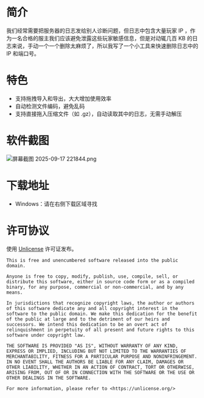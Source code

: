 # 简介

我们经常需要把服务器的日志发给别人诊断问题，但日志中包含大量玩家 IP ，作为一名合格的服主我们应该避免泄露这些玩家敏感信息，但是对动辄几百 KB 的日志来说，手动一个一个删除太麻烦了，所以我写了一个小工具来快速删除日志中的 IP 和端口号。

# 特色

- 支持拖拽导入和导出，大大增加使用效率
- 自动检测文件编码，避免乱码
- 支持直接拖入压缩文件（如 .gz），自动读取其中的日志，无需手动解压

# 软件截图

![屏幕截图 2025-09-17 221844.png](m-attach://68cac350ef16ba3797e1593f)

# 下载地址

- Windows：请在右侧下载区域寻找

# 许可协议

使用 [Unlicense](./license) 许可证发布。

```
This is free and unencumbered software released into the public domain.

Anyone is free to copy, modify, publish, use, compile, sell, or
distribute this software, either in source code form or as a compiled
binary, for any purpose, commercial or non-commercial, and by any
means.

In jurisdictions that recognize copyright laws, the author or authors
of this software dedicate any and all copyright interest in the
software to the public domain. We make this dedication for the benefit
of the public at large and to the detriment of our heirs and
successors. We intend this dedication to be an overt act of
relinquishment in perpetuity of all present and future rights to this
software under copyright law.

THE SOFTWARE IS PROVIDED "AS IS", WITHOUT WARRANTY OF ANY KIND,
EXPRESS OR IMPLIED, INCLUDING BUT NOT LIMITED TO THE WARRANTIES OF
MERCHANTABILITY, FITNESS FOR A PARTICULAR PURPOSE AND NONINFRINGEMENT.
IN NO EVENT SHALL THE AUTHORS BE LIABLE FOR ANY CLAIM, DAMAGES OR
OTHER LIABILITY, WHETHER IN AN ACTION OF CONTRACT, TORT OR OTHERWISE,
ARISING FROM, OUT OF OR IN CONNECTION WITH THE SOFTWARE OR THE USE OR
OTHER DEALINGS IN THE SOFTWARE.

For more information, please refer to <https://unlicense.org/>
```
